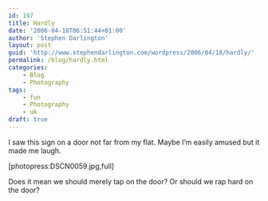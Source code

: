 ```yaml
---
id: 197
title: Hardly
date: '2006-04-18T06:51:44+01:00'
author: 'Stephen Darlington'
layout: post
guid: 'http://www.stephendarlington.com/wordpress/2006/04/18/hardly/'
permalink: /blog/hardly.html
categories:
    - Blog
    - Photography
tags:
    - fun
    - Photography
    - uk
draft: true
---
```


I saw this sign on a door not far from my flat. Maybe I’m easily amused but it made me laugh.

\[photopress:DSCN0059.jpg,full\]

Does it mean we should merely tap on the door? Or should we rap hard on the door?